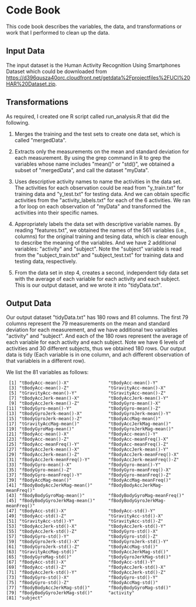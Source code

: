 # Code Book

This code book describes the variables, the data, and transformations or work that I performed to clean up the data. 

## Input Data

The input dataset is the Human Activity Recognition Using Smartphones Dataset which could be downloaded from <https://d396qusza40orc.cloudfront.net/getdata%2Fprojectfiles%2FUCI%20HAR%20Dataset.zip>.

## Transformations

As required, I created one R script called run_analysis.R that did the following. 

1. Merges the training and the test sets to create one data set, which is called "mergedData".

2. Extracts only the measurements on the mean and standard deviation for each measurement. By using the grep command in R to grep
the variables whose name includes "mean()" or "std()", we obtained a subset of "mergedData", and call the dataset "myData".

3. Uses descriptive activity names to name the activities in the data set. 
The activities for each observation could be read from "y_train.txt" for training data and "y_test.txt" for testing data. 
And we can obtain specific activities from the "activity_labels.txt" for each of the 6 activities.
We ran a for loop on each observation of "myData" and transformed the activities into their specific names.

4. Appropriately labels the data set with descriptive variable names. By reading "features.txt", we obtained the names of the 561 variables (i.e., columns) for the original training and tesing data,
which is clear enough to describe the meaning of the variables. And we have 2 additional variables: "activity" and "subject". 
Note the "subject" variable is read from the "subject_train.txt" and "subject_test.txt" for training data and testing data, respectively.

5. From the data set in step 4, creates a second, independent tidy data set with the average of each variable for each activity and each subject. 
This is our output dataset, and we wrote it into "tidyData.txt".

## Output Data

Our output dataset "tidyData.txt" has 180 rows and 81 columns. The first 79 columns represent the 79 measurements on the mean and standard deviation for each measurement, and we have additional two varialbles "activity" and "subject". And each of the 180 rows represent the average of each variable for each activity and each subject. Note we have 6 levels of activities and 30 different subjects, thus we obtained 180 rows. Our output data is tidy (Each variable is in one column, and ach different observation of that variableis in a different row).

We list the 81 variables as follows:
```
 [1] "tBodyAcc-mean()-X"               "tBodyAcc-mean()-Y"              
 [3] "tBodyAcc-mean()-Z"               "tGravityAcc-mean()-X"           
 [5] "tGravityAcc-mean()-Y"            "tGravityAcc-mean()-Z"           
 [7] "tBodyAccJerk-mean()-X"           "tBodyAccJerk-mean()-Y"          
 [9] "tBodyAccJerk-mean()-Z"           "tBodyGyro-mean()-X"             
[11] "tBodyGyro-mean()-Y"              "tBodyGyro-mean()-Z"             
[13] "tBodyGyroJerk-mean()-X"          "tBodyGyroJerk-mean()-Y"         
[15] "tBodyGyroJerk-mean()-Z"          "tBodyAccMag-mean()"             
[17] "tGravityAccMag-mean()"           "tBodyAccJerkMag-mean()"         
[19] "tBodyGyroMag-mean()"             "tBodyGyroJerkMag-mean()"        
[21] "fBodyAcc-mean()-X"               "fBodyAcc-mean()-Y"              
[23] "fBodyAcc-mean()-Z"               "fBodyAcc-meanFreq()-X"          
[25] "fBodyAcc-meanFreq()-Y"           "fBodyAcc-meanFreq()-Z"          
[27] "fBodyAccJerk-mean()-X"           "fBodyAccJerk-mean()-Y"          
[29] "fBodyAccJerk-mean()-Z"           "fBodyAccJerk-meanFreq()-X"      
[31] "fBodyAccJerk-meanFreq()-Y"       "fBodyAccJerk-meanFreq()-Z"      
[33] "fBodyGyro-mean()-X"              "fBodyGyro-mean()-Y"             
[35] "fBodyGyro-mean()-Z"              "fBodyGyro-meanFreq()-X"         
[37] "fBodyGyro-meanFreq()-Y"          "fBodyGyro-meanFreq()-Z"         
[39] "fBodyAccMag-mean()"              "fBodyAccMag-meanFreq()"         
[41] "fBodyBodyAccJerkMag-mean()"      "fBodyBodyAccJerkMag-meanFreq()" 
[43] "fBodyBodyGyroMag-mean()"         "fBodyBodyGyroMag-meanFreq()"    
[45] "fBodyBodyGyroJerkMag-mean()"     "fBodyBodyGyroJerkMag-meanFreq()"
[47] "tBodyAcc-std()-X"                "tBodyAcc-std()-Y"               
[49] "tBodyAcc-std()-Z"                "tGravityAcc-std()-X"            
[51] "tGravityAcc-std()-Y"             "tGravityAcc-std()-Z"            
[53] "tBodyAccJerk-std()-X"            "tBodyAccJerk-std()-Y"           
[55] "tBodyAccJerk-std()-Z"            "tBodyGyro-std()-X"              
[57] "tBodyGyro-std()-Y"               "tBodyGyro-std()-Z"              
[59] "tBodyGyroJerk-std()-X"           "tBodyGyroJerk-std()-Y"          
[61] "tBodyGyroJerk-std()-Z"           "tBodyAccMag-std()"              
[63] "tGravityAccMag-std()"            "tBodyAccJerkMag-std()"          
[65] "tBodyGyroMag-std()"              "tBodyGyroJerkMag-std()"         
[67] "fBodyAcc-std()-X"                "fBodyAcc-std()-Y"               
[69] "fBodyAcc-std()-Z"                "fBodyAccJerk-std()-X"           
[71] "fBodyAccJerk-std()-Y"            "fBodyAccJerk-std()-Z"           
[73] "fBodyGyro-std()-X"               "fBodyGyro-std()-Y"              
[75] "fBodyGyro-std()-Z"               "fBodyAccMag-std()"              
[77] "fBodyBodyAccJerkMag-std()"       "fBodyBodyGyroMag-std()"         
[79] "fBodyBodyGyroJerkMag-std()"      "activity"                       
[81] "subject" 
```
